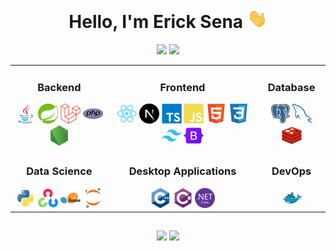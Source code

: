 <h1 align="center">Hello, I'm Erick Sena <img src="https://raw.githubusercontent.com/ErickSenaGodinho/ErickSenaGodinho/main/hi.gif" width="32" /></h1>
<div align="center">
  	<img width="500em" src="https://github-readme-stats.vercel.app/api?username=ericksenagodinho&show_icons=true&theme=dracula&include_all_commits=true&count_private=true"/>
  	<img width="500em" src="https://github-readme-stats.vercel.app/api/top-langs/?username=ericksenagodinho&layout=compact&langs_count=7&theme=dracula"/>
</div>
<table align="center">
  <tr>
	<td align="center">
      <h3>Backend</h3>
      <img alt="Java" height="32" src="https://raw.githubusercontent.com/devicons/devicon/master/icons/java/java-original.svg">
      <img alt="Spring" height="32" src="https://raw.githubusercontent.com/devicons/devicon/master/icons/spring/spring-original.svg">
      <img alt="Laravel" height="32" src="https://raw.githubusercontent.com/devicons/devicon/master/icons/laravel/laravel-original.svg">
      <img alt="PHP" height="32" src="https://raw.githubusercontent.com/devicons/devicon/master/icons/php/php-original.svg">
      <img alt="NodeJS" height="32" src="https://raw.githubusercontent.com/devicons/devicon/master/icons/nodejs/nodejs-original.svg">
    </td>
	<td align="center">
      <h3>Frontend</h3>
      <img alt="React" height="32" src="https://raw.githubusercontent.com/devicons/devicon/master/icons/react/react-original.svg">
      <img alt="NextJS" height="32" src="https://raw.githubusercontent.com/devicons/devicon/master/icons/nextjs/nextjs-original.svg">
      <img alt="TypeScript" height="32" src="https://raw.githubusercontent.com/devicons/devicon/master/icons/typescript/typescript-plain.svg">
      <img alt="JavaScript" height="32" src="https://raw.githubusercontent.com/devicons/devicon/master/icons/javascript/javascript-plain.svg">
      <img alt="HTML5" height="32" src="https://raw.githubusercontent.com/devicons/devicon/master/icons/html5/html5-original.svg">
      <img alt="CSS3" height="32" src="https://raw.githubusercontent.com/devicons/devicon/master/icons/css3/css3-original.svg">
      <img alt="TailwindCSS" height="32" src="https://raw.githubusercontent.com/devicons/devicon/master/icons/tailwindcss/tailwindcss-original.svg">
      <img alt="Bootstrap" height="32" src="https://raw.githubusercontent.com/devicons/devicon/master/icons/bootstrap/bootstrap-original.svg">
    </td>
    <td align="center">
      <h3>Database</h3>
      <img alt="PostgreSQL" height="32" src="https://raw.githubusercontent.com/devicons/devicon/master/icons/postgresql/postgresql-original.svg">
      <img alt="MySQL" height="32" src="https://raw.githubusercontent.com/devicons/devicon/master/icons/mysql/mysql-original.svg">
      <img alt="Redis" height="32" src="https://raw.githubusercontent.com/devicons/devicon/master/icons/redis/redis-original.svg">
    </td>
  </tr>
  <tr>
    <td align="center">
      <h3>Data Science</h3>
      <img alt="Python" height="32" src="https://raw.githubusercontent.com/devicons/devicon/master/icons/python/python-original.svg">
      <img alt="OpenCV" height="32" src="https://raw.githubusercontent.com/devicons/devicon/master/icons/opencv/opencv-original.svg">
      <img alt="Scikit-learn" height="32" src="https://raw.githubusercontent.com/devicons/devicon/master/icons/scikitlearn/scikitlearn-original.svg">
      <img alt="Jupyter" height="32" src="https://raw.githubusercontent.com/devicons/devicon/master/icons/jupyter/jupyter-original.svg">
    </td>
    <td align="center">
      <h3>Desktop Applications</h3>
      <img alt="C++" height="32" src="https://raw.githubusercontent.com/devicons/devicon/master/icons/cplusplus/cplusplus-original.svg">
      <img alt="C#" height="32" src="https://raw.githubusercontent.com/devicons/devicon/master/icons/csharp/csharp-original.svg">
      <img alt=".NET" height="32" src="https://raw.githubusercontent.com/devicons/devicon/master/icons/dotnetcore/dotnetcore-original.svg">
    </td>
	<td align="center">
      <h3>DevOps</h3>
      <img alt="Docker" height="32" src="https://raw.githubusercontent.com/devicons/devicon/master/icons/docker/docker-original.svg">
    </td>
  </tr>
</table>

##
<div align="center"> 
  	<a href="https://www.linkedin.com/in/erick-sena-godinho/" target="_blank"><img src="https://img.shields.io/badge/-LinkedIn-%230077B5?style=for-the-badge&logo=linkedin&logoColor=white" target="_blank"></a>  
  	<a href = "mailto:ericksena.dev@gmail.com"><img src="https://img.shields.io/badge/-Gmail-%23333?style=for-the-badge&logo=gmail&logoColor=white" target="_blank"></a>
</div>
